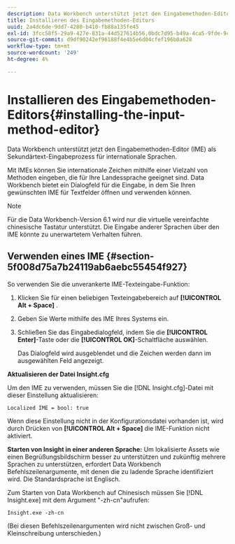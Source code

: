 ```yaml
---
description: Data Workbench unterstützt jetzt den Eingabemethoden-Editor (IME) als Sekundärtext-Eingabeprozess für internationale Sprachen.
title: Installieren des Eingabemethoden-Editors
uuid: 2a4dc6de-9dd7-4280-b410-fb88a135fe45
exl-id: 3fcc58f5-29a9-427e-831a-44d527614b56,0bdc7d95-b49a-4ca5-9fde-9c1ce2cd14ec,e4e1c016-0544-434a-b82e-fdd2a4af316c
source-git-commit: d9df90242ef96188f4e4b5e6d04cfef196b0a628
workflow-type: tm+mt
source-wordcount: '249'
ht-degree: 4%

---
```


# Installieren des Eingabemethoden-Editors{#installing-the-input-method-editor}

Data Workbench unterstützt jetzt den Eingabemethoden-Editor (IME) als Sekundärtext-Eingabeprozess für internationale Sprachen.

Mit IMEs können Sie internationale Zeichen mithilfe einer Vielzahl von Methoden eingeben, die für Ihre Landessprache geeignet sind. Data Workbench bietet ein Dialogfeld für die Eingabe, in dem Sie Ihren gewünschten IME für Textfelder öffnen und verwenden können.

>[!NOTE]
>
>Für die Data Workbench-Version 6.1 wird nur die virtuelle vereinfachte chinesische Tastatur unterstützt. Die Eingabe anderer Sprachen über den IME könnte zu unerwartetem Verhalten führen.

## Verwenden eines IME {#section-5f008d75a7b24119ab6aebc55454f927}

So verwenden Sie die unverankerte IME-Texteingabe-Funktion:

1. Klicken Sie für einen beliebigen Texteingabebereich auf **[!UICONTROL Alt + Space]** .
1. Geben Sie Werte mithilfe des IME Ihres Systems ein.
1. Schließen Sie das Eingabedialogfeld, indem Sie die **[!UICONTROL Enter]**-Taste oder die **[!UICONTROL OK]**-Schaltfläche auswählen.

   Das Dialogfeld wird ausgeblendet und die Zeichen werden dann im ausgewählten Feld angezeigt.

**Aktualisieren der Datei Insight.cfg**

Um den IME zu verwenden, müssen Sie die [!DNL Insight.cfg]-Datei mit dieser Einstellung aktualisieren:

```
Localized IME = bool: true
```

Wenn diese Einstellung nicht in der Konfigurationsdatei vorhanden ist, wird durch Drücken von **[!UICONTROL Alt + Space]** die IME-Funktion nicht aktiviert.

**Starten von Insight in einer anderen Sprache:**  Um lokalisierte Assets wie einen Begrüßungsbildschirm besser zu unterstützen und zukünftig mehrere Sprachen zu unterstützen, erfordert Data Workbench Befehlszeilenargumente, mit denen die zu ladende Sprache identifiziert wird. Die Standardsprache ist Englisch.

Zum Starten von Data Workbench auf Chinesisch müssen Sie [!DNL Insight.exe] mit dem Argument &quot;-zh-cn&quot;aufrufen:

```
Insight.exe -zh-cn
```

(Bei diesen Befehlszeilenargumenten wird nicht zwischen Groß- und Kleinschreibung unterschieden.)
